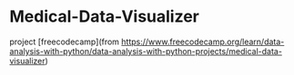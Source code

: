 # Medical-Data-Visualizer
project [freecodecamp](from https://www.freecodecamp.org/learn/data-analysis-with-python/data-analysis-with-python-projects/medical-data-visualizer)
